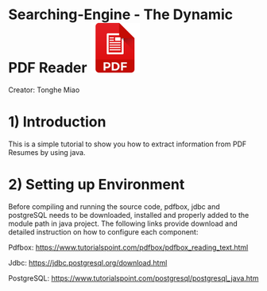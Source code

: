 # Searching-Engine - The Dynamic PDF Reader     <img src="Images/PDF.png" width="100" >
Creator: Tonghe Miao 
# 1) Introduction 
This is a simple tutorial to show you how to extract information from PDF Resumes by using java.
# 2) Setting up Environment
Before compiling and running the source code, pdfbox, jdbc and postgreSQL needs to be downloaded, installed and properly added to the module path in java project.
The following links provide download and detailed instruction on how to configure each component:

Pdfbox: https://www.tutorialspoint.com/pdfbox/pdfbox_reading_text.html

Jdbc: https://jdbc.postgresql.org/download.html

PostgreSQL: https://www.tutorialspoint.com/postgresql/postgresql_java.htm
